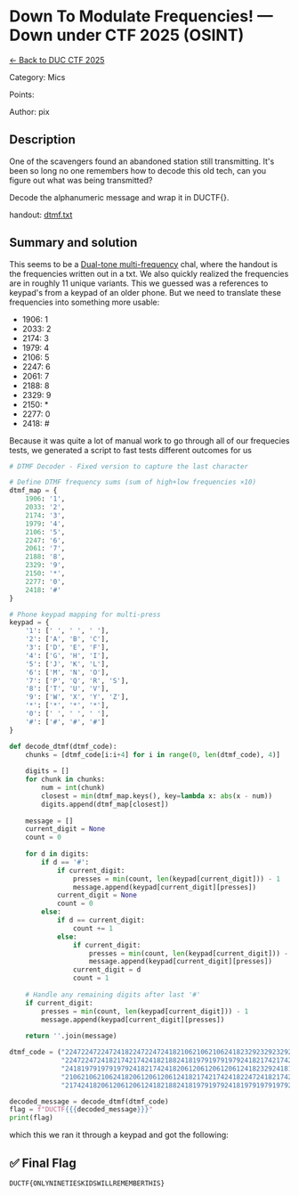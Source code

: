 ﻿# Down To Modulate Frequencies! — Down under CTF 2025 (OSINT)

[← Back to DUC CTF 2025](../ctf-duc-2025.md)

Category: Mics

Points:

Author: pix

## Description

One of the scavengers found an abandoned station still transmitting. It's been so long no one remembers how to decode this old tech, can you figure out what was being transmitted?

Decode the alphanumeric message and wrap it in DUCTF{}.

handout: [dtmf.txt](../assets/dtmf.txt)

## Summary and solution

This seems to be a [Dual-tone multi-frequency](https://en.wikipedia.org/wiki/DTMF_signaling) chal, where the handout is the frequencies written out in a txt. We also quickly realized the frequencies are in roughly 11 unique variants. This we guessed was a references to keypad's from a keypad of an older phone.
But we need to translate these frequencies into something more usable:
* 1906: 1
* 2033: 2
* 2174: 3
* 1979: 4
* 2106: 5
* 2247: 6
* 2061: 7
* 2188: 8
* 2329: 9
* 2150: *
* 2277: 0
* 2418: #

Because it was quite a lot of manual work to go through all of our frequecies tests, we generated a script to fast tests different outcomes for us
```python
# DTMF Decoder - Fixed version to capture the last character

# Define DTMF frequency sums (sum of high+low frequencies ×10)
dtmf_map = {
    1906: '1',
    2033: '2',
    2174: '3',
    1979: '4',
    2106: '5',
    2247: '6',
    2061: '7',
    2188: '8',
    2329: '9',
    2150: '*',
    2277: '0',
    2418: '#'
}

# Phone keypad mapping for multi-press
keypad = {
    '1': [' ', ' ', ' '],
    '2': ['A', 'B', 'C'],
    '3': ['D', 'E', 'F'],
    '4': ['G', 'H', 'I'],
    '5': ['J', 'K', 'L'],
    '6': ['M', 'N', 'O'],
    '7': ['P', 'Q', 'R', 'S'],
    '8': ['T', 'U', 'V'],
    '9': ['W', 'X', 'Y', 'Z'],
    '*': ['*', '*', '*'],
    '0': [' ', ' ', ' '],
    '#': ['#', '#', '#']
}

def decode_dtmf(dtmf_code):
    chunks = [dtmf_code[i:i+4] for i in range(0, len(dtmf_code), 4)]
    
    digits = []
    for chunk in chunks:
        num = int(chunk)
        closest = min(dtmf_map.keys(), key=lambda x: abs(x - num))
        digits.append(dtmf_map[closest])
    
    message = []
    current_digit = None
    count = 0
    
    for d in digits:
        if d == '#':
            if current_digit:
                presses = min(count, len(keypad[current_digit])) - 1
                message.append(keypad[current_digit][presses])
            current_digit = None
            count = 0
        else:
            if d == current_digit:
                count += 1
            else:
                if current_digit:
                    presses = min(count, len(keypad[current_digit])) - 1
                    message.append(keypad[current_digit][presses])
                current_digit = d
                count = 1
    
    # Handle any remaining digits after last '#'
    if current_digit:
        presses = min(count, len(keypad[current_digit])) - 1
        message.append(keypad[current_digit][presses])
    
    return ''.join(message)

dtmf_code = ("2247224722472418224722472418210621062106241823292329232924182247224724181979197919792418"
             "2247224724182174217424182188241819791979197924182174217424182061206120612061241821062106"
             "2418197919791979241821742418206120612061206124182329241819791979197924182106210621062418"
             "2106210621062418206120612061241821742174241822472418217421742418224724182033203324182174"
             "2174241820612061206124182188241819791979241819791979197924182061206120612061")

decoded_message = decode_dtmf(dtmf_code)
flag = f"DUCTF{{{decoded_message}}}"
print(flag)
```

which this we ran it through a keypad and got the following:

## ✅ Final Flag

    DUCTF{ONLYNINETIESKIDSWILLREMEMBERTHIS}